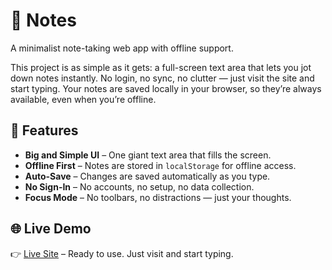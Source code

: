 # 📝 Notes

A minimalist note-taking web app with offline support.

This project is as simple as it gets: a full-screen text area that lets you jot down notes instantly. No login, no sync, no clutter — just visit the site and start typing. Your notes are saved locally in your browser, so they’re always available, even when you’re offline.


## 🚀 Features

- **Big and Simple UI** – One giant text area that fills the screen.
- **Offline First** – Notes are stored in `localStorage` for offline access.
- **Auto-Save** – Changes are saved automatically as you type.
- **No Sign-In** – No accounts, no setup, no data collection.
- **Focus Mode** – No toolbars, no distractions — just your thoughts.


## 🌐 Live Demo

👉 [Live Site](https://gauravnumber.github.io/notes) – Ready to use. Just visit and start typing.
